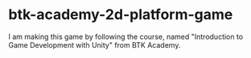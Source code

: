 # btk-academy-2d-platform-game
I am making this game by following the course, named "Introduction to Game Development with Unity" from BTK Academy.
